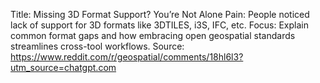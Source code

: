 Title: Missing 3D Format Support? You’re Not Alone
Pain: People noticed lack of support for 3D formats like 3DTILES, i3S, IFC, etc.
Focus: Explain common format gaps and how embracing open geospatial standards streamlines cross-tool workflows.
Source: https://www.reddit.com/r/geospatial/comments/18hl6l3?utm_source=chatgpt.com

